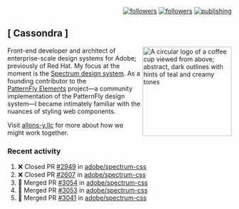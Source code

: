 <p align="right"><a rel="me" href="https://front-end.social/@castastrophe">
    <img alt="followers" title="Follow me on Mastodon" src="https://img.shields.io/mastodon/follow/109297102751309835?domain=https%3A%2F%2Ffront-end.social&label=Follow&logo=mastodon&logoColor=white&style=for-the-badge&labelColor=008080&color=006969"/></a>
  <a href="https://codepen.io/castastrophe/">
    <img alt="followers" title="Follow me on CodePen" src="https://img.shields.io/badge/23-1?color=640464&labelColor=7c007c&style=for-the-badge&logo=codepen&label=Follow"/></a>
<a href="https://castastrophe.medium.com/">
    <img alt="publishing" title="View articles on Medium" src="https://img.shields.io/badge/107-1?color=666&labelColor=444&label=subscribe&logo=medium&logoColor=white&style=for-the-badge"/></a>
</p>

## [&nbsp;Cassondra&nbsp;]

<img align="right" src="https://github-production-user-asset-6210df.s3.amazonaws.com/1840295/253016758-ba468774-1cd3-42c2-8f43-947b5eeb5edf.png" height="200" alt="A circular logo of a coffee cup viewed from above; abstract, dark outlines with hints of teal and creamy tones">

Front-end developer and architect of enterprise-scale design systems for Adobe; previously of Red Hat. My focus at the moment is the [Spectrum design system](https://github.com/adobe/spectrum-css). As a founding contributor to the [PatternFly&nbsp;Elements](https://github.com/patternfly/patternfly-elements) project&mdash;a community implementation of the PatternFly design system&mdash;I became intimately familiar with the nuances of styling web components.

Visit [allons-y.llc](http://allons-y.llc/) for more about how we might work together.

### Recent activity

<!--START_SECTION:activity-->
1. ❌ Closed PR [#2949](https://github.com/adobe/spectrum-css/pull/2949) in [adobe/spectrum-css](https://github.com/adobe/spectrum-css)
2. ❌ Closed PR [#2607](https://github.com/adobe/spectrum-css/pull/2607) in [adobe/spectrum-css](https://github.com/adobe/spectrum-css)
3. 🎉 Merged PR [#3054](https://github.com/adobe/spectrum-css/pull/3054) in [adobe/spectrum-css](https://github.com/adobe/spectrum-css)
4. 🎉 Merged PR [#3053](https://github.com/adobe/spectrum-css/pull/3053) in [adobe/spectrum-css](https://github.com/adobe/spectrum-css)
5. 🎉 Merged PR [#3041](https://github.com/adobe/spectrum-css/pull/3041) in [adobe/spectrum-css](https://github.com/adobe/spectrum-css)
<!--END_SECTION:activity-->
